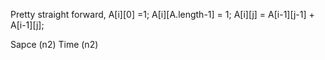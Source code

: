 
Pretty straight forward, A[i][0] =1;  A[i][A.length-1] = 1;   A[i][j] = A[i-1][j-1] + A[i-1][j];   

Sapce (n2)   Time (n2)     